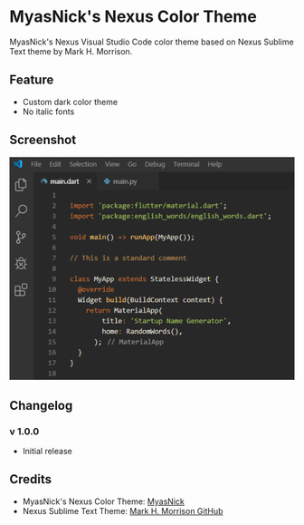 # MyasNick's Nexus Color Theme

MyasNick's Nexus Visual Studio Code color theme based on Nexus Sublime Text theme by Mark H. Morrison.

## Feature
- Custom dark color theme
- No italic fonts

## Screenshot
![Screenshot](https://github.com/MyasNick/nexus-vscode-color-theme/raw/master/screenshot.png)

## Changelog

### v 1.0.0
- Initial release

## Credits
- MyasNick's Nexus Color Theme: [MyasNick](https://github.com/MyasNick/nexus-vscode-color-theme/)
- Nexus Sublime Text Theme: [Mark H. Morrison GitHub](https://github.com/MarkHMorrison/nexus-theme/)
